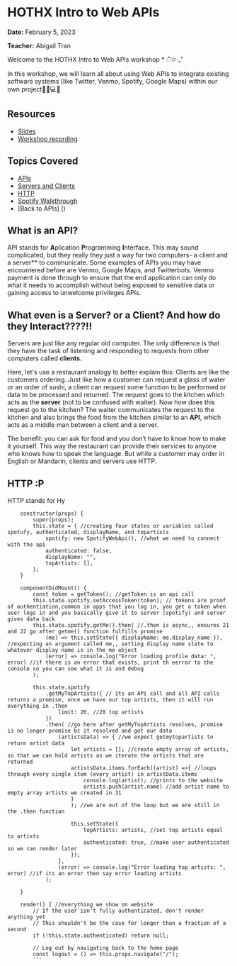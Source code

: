 # HOTHX Intro to Web APIs 
**Date:** February 5, 2023 

**Teacher:** Abigail Tran 

Welcome to the HOTHX Intro to Web APIs workshop * ੈ✩‧₊˚  

In this workshop, we will learn all about using Web APIs to integrate existing software systems (like Twitter, Venmo, Spotify, Google Maps) within our own project🧑‍💻💻📲 

## Resources
- [Slides](https://docs.google.com/presentation/d/1iQU02GAt75Y2JhRN6iniuJFAt_tKBy1xE2whg-1DJs0/edit?usp=sharing)
- [Workshop recording](https://drive.google.com/file/d/1lpIY8jj-EQFtm9-cWhawWKHvvBgjoBer/view?usp=share_link)

## Topics Covered
- [APIs]()
- [Servers and Clients]()
- [HTTP]()
- [Spotify Walkthrough]()
- [Back to APIs] ()

## What is an API?
API stands for **A**plication **P**rogramming **I**nterface. This may sound complicated, but they really they just a way for two computers- a client and a server** to communicate. Some examples of APIs you may have encountered before are Venmo, Google Maps, and Twitterbots. Venmo payment is done through to ensure that the end application can only do what it needs to accomplish without being exposed to sensitive data or gaining access to unwelcome privileges
APIs.

## What even is a Server? or a Client? And how do they Interact????!!
Servers are just like any regular old computer. The only difference is that they have the task of listening and responding to requests from other computers called **clients.** 

Here, let's use a restaurant analogy to better explain this: Clients are like the customers ordering. Just like how a customer can request a glass of water or an order of sushi, a client can request some function to be performed or data to be processed and returned. The request goes to the kitchen which acts as the **server** (not to be confused with waiter). Now how does this request go to the kitchen? The waiter communicates the request to the kitchen and also brings the food from the kitchen similar to an **API**, which acts as a middle man between a client and a server. 

The benefit: you can ask for food and you don’t have to know how to make it yourself. This way the restaurant can provide their services to anyone who knows how to speak the language. But while a customer may order in English or Mandarin, clients and servers use HTTP.

## HTTP :P
HTTP stands for Hy

```class ProfilePage extends React.Component { //making a copmponent and this is what will be shown on the localhost
    constructor(props) {
        super(props);
        this.state = { //creating four states or variables called spotufy, authenticated, displayName, and topartists
            spotify: new SpotifyWebApi(), //what we need to connect with the api
            authenticated: false,
            displayName: "",
            topArtists: [],
        };
    }

    componentDidMount() {
        const token = getToken(); //getToken is an api call
        this.state.spotify.setAccessToken(token); // tokens are proof of authentiation,common in apps that you log in, you get a token when user logs in and you basically give it to server (spotify) and server gives data back 
        this.state.spotify.getMe().then( //.then is async,, ensures 21 and 22 go after getme() function fulfills promise
            (me) => this.setState({ displayName: me.display_name }), //expecting an argument called me,, setting display name state to whatever display name is in the me object
            (error) => console.log("Error loading profile data: ", error) //if there is an error that exists, print th eerror to the console so you can see what it is and debug
        );

        this.state.spotify 
            .getMyTopArtists({ // its an APi call and all API calls returns a promise, once we have our top artists, then it will run everything in .then
                limit: 20, //20 top artists
            })
            .then( //go here after getMyTopArtists resolves, promise is no longer promise bc it resolved and got our data
                (artistsData) => { //we expect getmytopartists to return artist data
                    let artists = []; //create empty array of artists, so that we can hold artists as we iterate the artists that are returned
                    artistsData.items.forEach((artist) =>{ //loops through every single item (every artist) in artistData.items
                        console.log(artist); //prints to the website
                        artists.push(artist.name) //add artist name to empty array artists we created in 31
                    }
                    ); //we are out of the loop but we are still in the .then function

                    this.setState({
                        topArtists: artists, //set top artists equal to artists
                        authenticated: true, //make user authenticated so we can render later
                    });
                },
                (error) => console.log("Error loading top artists: ", error) //if its an error then say error loading artists
            );
          
    }

    render() { //everything we show on website
        // If the user isn't fully authenticated, don't render anything yet
        // This shouldn't be the case for longer than a fraction of a second
        if (!this.state.authenticated) return null;

        // Log out by navigating back to the home page
        const logout = () => this.props.navigate("/");
        ```
